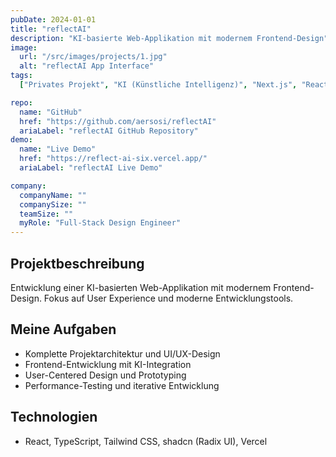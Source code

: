 ```yaml
---
pubDate: 2024-01-01
title: "reflectAI"
description: "KI-basierte Web-Applikation mit modernem Frontend-Design"
image:
  url: "/src/images/projects/1.jpg"
  alt: "reflectAI App Interface"
tags:
  ["Privates Projekt", "KI (Künstliche Intelligenz)", "Next.js", "React", "Frontend-Entwicklung"]

repo:
  name: "GitHub"
  href: "https://github.com/aersosi/reflectAI"
  ariaLabel: "reflectAI GitHub Repository"
demo:
  name: "Live Demo"
  href: "https://reflect-ai-six.vercel.app/"
  ariaLabel: "reflectAI Live Demo"

company:
  companyName: ""
  companySize: ""
  teamSize: ""
  myRole: "Full-Stack Design Engineer"
---
```


## Projektbeschreibung

Entwicklung einer KI-basierten Web-Applikation mit modernem Frontend-Design. Fokus auf User Experience und moderne
Entwicklungstools.

## Meine Aufgaben

- Komplette Projektarchitektur und UI/UX-Design
- Frontend-Entwicklung mit KI-Integration
- User-Centered Design und Prototyping
- Performance-Testing und iterative Entwicklung

## Technologien

- React, TypeScript, Tailwind CSS, shadcn (Radix UI), Vercel
